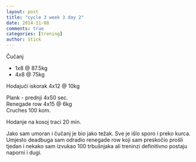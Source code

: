 ```yaml
---
layout: post
title: "cycle 3 week 3 day 2"
date: 2014-11-08
comments: true
categories: [trening]
author: Stick
---
```


Čučanj  
- 1x8 @ 87.5kg  
- 4x8 @ 75kg  

Hodajući iskorak 4x12 @ 10kg  

Plank - prednji 4x50 sec.  
Renegade row 4x15 @ 6kg  
Cruches 100 kom.  

Hodanje na kosoj traci 20 min.  

Jako sam umoran i čučanj je bio jako težak. Sve je išlo sporo i preko kurca. Umjesto deadbuga sam odradio renegade row koji sam preskočio prošli tjedan i nekako sam izvukao 100 trbušnjaka ali treninzi definitivno postaju naporni i dugi.
